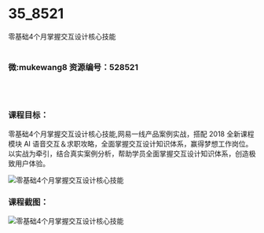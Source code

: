 # 35_8521
零基础4个月掌握交互设计核心技能
<br/></br>
<h3>微:mukewang8 资源编号：528521</h3>
<br/></br>
<h3>课程目标：</h3>
<p>零基础4个月掌握<a title="查看与 交互设计 相关的文章" target="_blank">交互设计</a>核心技能,网易一线产品案例实战，搭配 2018 全新课程模块 AI 语音交互＆求职攻略，全面掌握交互设计知识体系，赢得梦想工作岗位。以实战为牵引，结合真实案例分析，帮助学员全面掌握交互设计知识体系，创造极致用户体验。</p>
<p><img src="https://www.ko996.com/wp-content/uploads/img/2019/11/356-22.jpg" alt="零基础4个月掌握交互设计核心技能"></p>
<h3>课程截图：</h3>
<p><img src="https://www.ko996.com/wp-content/uploads/img/2019/11/1-31.png" alt="零基础4个月掌握交互设计核心技能"></p>
